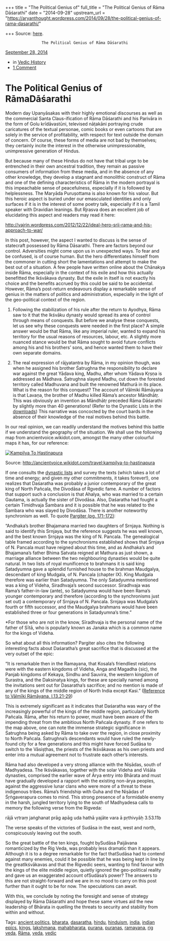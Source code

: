 +++
title = "The Political Genius of"
full_title = "The Political Genius of Rāma Dāśarathi"
date = "2014-09-28"
upstream_url = "https://aryanthought.wordpress.com/2014/09/28/the-political-genius-of-rama-dasarathi/"

+++
Source: [here](https://aryanthought.wordpress.com/2014/09/28/the-political-genius-of-rama-dasarathi/).


					The Political Genius of Rāma Dāśarathi				



[ September 28, 2014 
](https://aryanthought.wordpress.com/2014/09/28/the-political-genius-of-rama-dasarathi/ "Permalink to The Political Genius of RāmaDāśarathi")

-   in [Vedic
    History](https://aryanthought.wordpress.com/category/vedic-history/)
-   [1
    Comment](https://aryanthought.wordpress.com/2014/09/28/the-political-genius-of-rama-dasarathi/#comments)

# The Political Genius of RāmaDāśarathi

Modern day Upanyāsakas with their highly emotional discourses as well as
the commercial Santa Claus-ification of Rāma Dāśarathi and his Parivāra
in the form of Golu krīdāvastūni, televised nāṭakāni portraying crude
caricatures of the textual personae, comic books or even cartoons that
are solely in the service of profitability, with respect for text
outside the domain of concern. Of course, these forms of media are not
bad by themselves; they certainly incite the interest in the otherwise
unimpressionable, unimpressive generation of Hindus.



But because many of these Hindus do not have that tribal urge to be
entrenched in their own ancestral tradition, they remain as passive
consumers of information from these media, and in the absence of any
other knowledge, they develop a stagnant and monolithic construct of
Rāma and one of the defining characteristics of Rāma in the modern
portrayal is this impeachable sense of peacefulness, especially if it is
followed by helplessness. The Maryāda Puruṣottama is also known for his
valour. But this heroic aspect is buried under our emasculated
identities and only surfaces if it is in the interest of some poetry
talk, especially if it is a Tamil speaker with Dravidian leanings. But
Rjrasva does an excellent job of elucidating this aspect and readers may
read it here:

<http://vajrin.wordpress.com/2012/12/22/ideal-hero-srii-rama-and-his-approach-to-war/>

In this post, however, the aspect I wanted to discuss is the sense of
statecraft possessed by Rāma Dāsarathi. There are factors beyond our
control. Adversities might come upon us in unexpected ways. To fear and
be confused, is of course human. But the hero differentiates himself
from the commoner in cutting short the lamentations and attempt to make
the best out of a situation. A few people have written online about the
Chānakya inside Rāma, especially in the context of his exile and how
this actually benefitted the Ikśvākava dynasty. But the exile in itself
is not exactly his choice and the benefits accrued by this could be said
to be accidental. However, Rāma’s post-return endeavours display a
remarkable sense of genius in the matters of politics and
administration, especially in the light of the geo-political context of
the region.



1.  Following the stabilization of his rule after the return to Ayodhya,
    Rāma saw to it that the Ikśvāku dynasty would spread its area of
    control through means of conquests. But before we analyse these
    conquests, let us see why these conquests were needed in the first
    place? A simple answer would be that Rāma, like any imperial ruler,
    wanted to expand his territory for the usual reasons of resources,
    labour, etc. A slightly more nuanced stance would be that Rāma
    sought to avoid future conflicts among his and his brothers’ sons,
    and hence wanted them to have their own separate domains.



2.  The real expression of rājyatantra by Rāma, in my opinion though,
    was when he assigned his brother Śatrughna the responsibility to
    declare war against the great Yādava king, Madhu, after whom Yādava
    Kṛṣṇa is addressed as Mādhava. Śatrughna slayed Madhu, cut down the
    forested territory called Madhuvana and built the renowned Mathurā
    in its place. What is the reason for this conquest? The account of
    Vālmiki Rāmāyana is that Lavaṇa, the brother of Madhu killed Rāma’s
    ancestor Māndhātṛ. This was obviously an invention as Māndhātṛ
    preceded Rāma Dāśarathi by slightly more than 40 generations! (Refer
    to the Dynastic Lists in the
    [downloads](https://aryanthought.wordpress.com/downloads/ "Downloads"))
    This narrative was concocted by the court bards in the absence of
    their knowledge of the real motives behind this battle.



In our real opinion, we can readily understand the motives behind this
battle if we understand the geography of the situation. We shall use the
following map from ancientvoice.wikidot.com, amongst the many other
colourful maps it has, for our reference:

[![Kampilya To
Hastinapura](https://aryanthought.files.wordpress.com/2014/09/kampilya-to-hastinapura.jpg?w=402&h=406)](https://aryanthought.files.wordpress.com/2014/09/kampilya-to-hastinapura.jpg)

Source: <http://ancientvoice.wikidot.com/travel:kampilya-to-hastinapura>

If one consults the [dynastic
lists](https://aryanthought.files.wordpress.com/2014/05/collated-dynastic-lists.pdf "Downloads")
and survey the texts (which takes a lot of time and energy; and given my
other commitments, it takes forever!), one realizes that Daśaratha was
probably a junior contemporary of the great king of North Pañcala, the
Divodāsa of Rgvedic fame. A number of factors that support such a
conclusion is that Ahalya, who was married to a certain Gautama, is
actually the sister of Divodāsa. Also, Daśaratha had fought a certain
Timidhvaja Śambara and it is possible that he was related to the Śambara
who was slayed by Divodāsa. There is another noteworthy synchronism as
well. To quote [Pargiter (pg.
171-172)](https://aryanthought.files.wordpress.com/2014/05/pargiter-ancient-indian-historical-tradition.pdf "Downloads"):

“Andhaka’s brother Bhajamana married two daughters of Srnjaya. Nothing
is said to identify this Srnjaya, but the reference suggests he was well
known, and the best known Srnjaya was the king of N. Pancala. The
genealogical table framed according to the synchronisms established
shows that Srnjaya of N. Pancala must have reigned about this time, and
as Andhaka’s and Bhajamana’s father Bhima Satvata reigned at Mathura as
just shown, a marriage alliance between the two neighbouring dynasties
would be quite natural. In two lists of royal munificence to brahmans it
is said king Satadyumna gave a splendid furnished house to the brahman
Maudgalya, descendant of king Mudgala, of N. Pancala (chapter IX). King
Mudgala therefore was earlier than Satadyumna. The only Satadyumna
mentioned was a king of Videha, Siradhvaja’s second successor.
Siradhvaja was Rama’s father-in-law {ante), so Satadyumna would have
been Rama’s younger contemporary and therefore (according to the
synchronisms just set out) a contemporary of Srnjaya of N. Pancala.
Srnjaya was Mudgala’s fourth or fifth successor, and the Maudgalya
brahmans would have been established three or four generations in
Satadyumna’s time.”



\*For those who are not in the know, Sīradhvaja is the personal name of
the father of Sītā, who is popularly known as Janaka which is a common
name for the kings of Videha.



So what about all this information? Pargiter also cites the following
interesting facts about Daśaratha’s great sacrifice that is discussed at
the very outset of the epic:

“It is remarkable then in the Ramayana, that Kosala’s friendliest
relations were with the eastern kingdoms of Videha, Anga and Magadha
{sic), the Panjab kingdoms of Kekaya, Sindhu and Sauvira, the western
kingdom of Surastra, and the Daksinatya kings, for these are specially
named among the invitations sent out for Dasaratha’s sacrifice; and no
mention is made of any of the kings of the middle region of North India
except Kasi.” ([Reference to Vālmīki Rāmāyana,
I.13.21-29](http://valmikiramayan.net/utf8/baala/sarga13/bala_13_frame.htm))

This is extremely significant as it indicates that Daśaratha was wary of
the increasingly powerful of the kings of the middle region,
particularly North Pañcala. Rāma, after his return to power, must have
been aware of the impending threat from the ambitious North Pañcala
dynasty. If one refers to the map above, one can note the immense
strategic significance in Śatrughna being asked by Rāma to take over the
region, in close proximity to North Pañcala. Śatrughna’s descendants
would have ruled the newly-found city for a few generations and this
might have forced Sudāsa to switch to the Vāsiṣṭhas, the priests of the
Ikśvākavas as his own priests and enter into a mutual agreement not to
frustrate each other’s interests.

Rāma had also developed a very strong alliance with the Niṣādas, south
of Madhyadesa. The Ikśvākavas, together with the solar Videha and Viśāla
dynasties, comprised the earlier wave of Ārya entry into Bhārata and
must have gradually developed a rapport with the existing non-ārya
peoples, against the aggressive lunar clans who were more of a threat to
these indigenous tribes. Rāma’s friendship with Guha and the Niṣādas of
Śṛṅgaverapura comes to mind. This strong presence of a formidable enemy
in the harsh, jungled territory lying to the south of Madhyadesa calls
to memory the following verse from the Rigveda:

rājā vṛtraṃ jaṅghanat prāg apāg uda hathā yajāte vara ā pṛthivyāḥ
3.53.11b

The verse speaks of the victories of Sudāsa in the east, west and north,
conspicuously leaving out the south.

So the great battle of the ten kings, fought bySudāsa Paijāvana
romanticized by the Rig Veda, was probably less dramatic than it
appears. Although it is to a degree remarkable for the fact thatSudāsa
had to contend against many enemies, could it be possible that he was
being kept in line by the greatIkśvākavas and that the Rigvedic seers,
wanting to find favour with the kings of the elite middle region,
quietly ignored the geo-political reality and gave us an exaggerated
account ofSudāsa’s power? The answers to this are not straight-forward
and we are in no mood to carry on this post further than it ought to be
for now. The speculations can await.



With this, we conclude by noting the foresight and sense of strategy
displayed by Rāma Dāśarathi and hope these same virtues aid the new
leadership of Bhārata in quelling the threats to security and stability
from within and without.

Tags: [ancient
politics](https://aryanthought.wordpress.com/tag/ancient-politics/),
[bharata](https://aryanthought.wordpress.com/tag/bharata/),
[dasaratha](https://aryanthought.wordpress.com/tag/dasaratha/),
[hindu](https://aryanthought.wordpress.com/tag/hindu/),
[hinduism](https://aryanthought.wordpress.com/tag/hinduism/),
[india](https://aryanthought.wordpress.com/tag/india/), [indian
epics](https://aryanthought.wordpress.com/tag/indian-epics/),
[kings](https://aryanthought.wordpress.com/tag/kings/),
[lakshmana](https://aryanthought.wordpress.com/tag/lakshmana/),
[mahabharata](https://aryanthought.wordpress.com/tag/mahabharata/),
[purana](https://aryanthought.wordpress.com/tag/purana/),
[puranas](https://aryanthought.wordpress.com/tag/puranas/),
[ramayana](https://aryanthought.wordpress.com/tag/ramayana/), [rig
veda](https://aryanthought.wordpress.com/tag/rig-veda/),
[Rāma](https://aryanthought.wordpress.com/tag/rama/),
[veda](https://aryanthought.wordpress.com/tag/veda/),
[vedic](https://aryanthought.wordpress.com/tag/vedic/)

